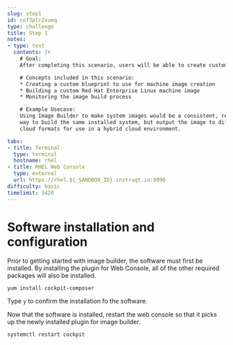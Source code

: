 ```yaml
---
slug: step1
id: cof3ptr2xueq
type: challenge
title: Step 1
notes:
- type: text
  contents: |+
    # Goal:
    After completing this scenario, users will be able to create customized Red Hat Enterprise Linux images using Image Builder plugin within Web Console.

    # Concepts included in this scenario:
    * Creating a custom blueprint to use for machine image creation
    * Building a custom Red Hat Enterprise Linux machine image
    * Monitoring the image build process

    # Example Usecase:
    Using Image Builder to make system images would be a consistent, repeatable
    way to build the same installed system, but output the image to different
    cloud formats for use in a hybrid cloud environment.

tabs:
- title: Terminal
  type: terminal
  hostname: rhel
- title: RHEL Web Console
  type: external
  url: https://rhel.${_SANDBOX_ID}.instruqt.io:9090
difficulty: basic
timelimit: 3420
---
```

# Software installation and configuration
Prior to getting started with image builder, the software must first be
installed.  By installing the plugin for Web Console, all of the other
required packages will also be installed.

```
yum install cockpit-composer
```

Type `y` to confirm the installation fo the software.

Now that the software is installed, restart the web console so that it picks up
the newly installed plugin for image builder.

```
systemctl restart cockpit
```
